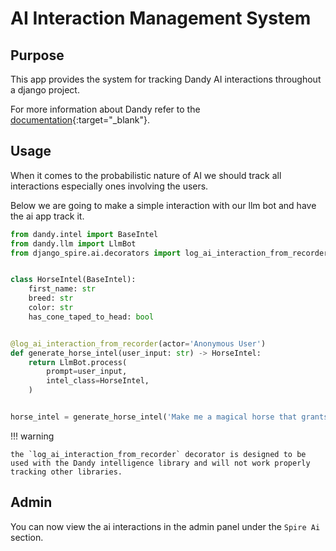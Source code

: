 # AI Interaction Management System

## Purpose

This app provides the system for tracking Dandy AI interactions throughout a django project.

For more information about Dandy refer to the [documentation](https://dandy.stratusadv.com/){:target="_blank"}.

## Usage

When it comes to the probabilistic nature of AI we should track all interactions especially ones involving the users.

Below we are going to make a simple interaction with our llm bot and have the ai app track it.

```python
from dandy.intel import BaseIntel
from dandy.llm import LlmBot
from django_spire.ai.decorators import log_ai_interaction_from_recorder


class HorseIntel(BaseIntel):
    first_name: str
    breed: str
    color: str
    has_cone_taped_to_head: bool


@log_ai_interaction_from_recorder(actor='Anonymous User')
def generate_horse_intel(user_input: str) -> HorseIntel:
    return LlmBot.process(
        prompt=user_input,
        intel_class=HorseIntel,
    )


horse_intel = generate_horse_intel('Make me a magical horse that grants wishes!')
```

!!! warning

    the `log_ai_interaction_from_recorder` decorator is designed to be used with the Dandy intelligence library and will not work properly tracking other libraries.

## Admin

You can now view the ai interactions in the admin panel under the `Spire Ai` section.
